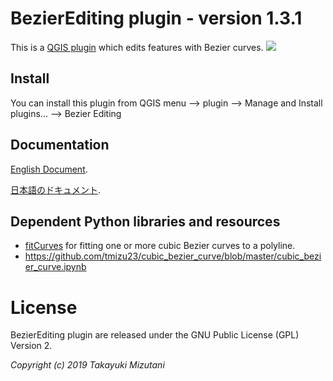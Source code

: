  BezierEditing plugin - version 1.3.1
===================================
This is a [QGIS plugin](https://plugins.qgis.org/plugins/BezierEditing/) which edits features with Bezier curves.
![](https://github.com/tmizu23/BezierEditing/wiki/images/BezierEditing.png)
  
Install
-------------

  You can install this plugin from QGIS menu --> plugin --> Manage and Install plugins... --> Bezier Editing

Documentation
-------------

  [English Document](https://github.com/tmizu23/BezierEditing/wiki/Document-(English)).
  
  [日本語のドキュメント](https://github.com/tmizu23/BezierEditing/wiki/%E3%83%89%E3%82%AD%E3%83%A5%E3%83%A1%E3%83%B3%E3%83%88%EF%BC%88Japanese%EF%BC%89).


Dependent Python libraries and resources
--------------------------------------------

* [fitCurves](https://github.com/volkerp/fitCurves) for fitting one or more cubic Bezier curves to a polyline.
* https://github.com/tmizu23/cubic_bezier_curve/blob/master/cubic_bezier_curve.ipynb


License
=======

 BezierEditing plugin are released under the GNU Public License (GPL) Version 2.

_Copyright (c) 2019 Takayuki Mizutani_
